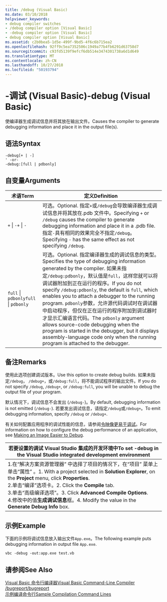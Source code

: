 ```yaml
---
title: /debug (Visual Basic)
ms.date: 03/10/2018
helpviewer_keywords:
- debug compiler switches
- /debug compiler option [Visual Basic]
- -debug compiler option [Visual Basic]
- debug compiler option [Visual Basic]
ms.assetid: c2b0bea5-1d5e-499f-9bd5-4f6c6b715ea2
ms.openlocfilehash: 92ff9c5ea7352506c1949a77b4fb6291d63758d7
ms.sourcegitcommit: c93fd5139f9efcf6db514e3474301738a6d1d649
ms.translationtype: MT
ms.contentlocale: zh-CN
ms.lasthandoff: 10/27/2018
ms.locfileid: "50193794"
---
```

# <a name="-debug-visual-basic"></a><span data-ttu-id="950c2-102">-调试 (Visual Basic)</span><span class="sxs-lookup"><span data-stu-id="950c2-102">-debug (Visual Basic)</span></span>
<span data-ttu-id="950c2-103">使编译器生成调试信息并将其放在输出文件。</span><span class="sxs-lookup"><span data-stu-id="950c2-103">Causes the compiler to generate debugging information and place it in the output file(s).</span></span>  
  
## <a name="syntax"></a><span data-ttu-id="950c2-104">语法</span><span class="sxs-lookup"><span data-stu-id="950c2-104">Syntax</span></span>  
  
```  
-debug[+ | -]  
' -or-  
-debug:[full | pdbonly]  
```  
  
## <a name="arguments"></a><span data-ttu-id="950c2-105">自变量</span><span class="sxs-lookup"><span data-stu-id="950c2-105">Arguments</span></span>  
  
|<span data-ttu-id="950c2-106">术语</span><span class="sxs-lookup"><span data-stu-id="950c2-106">Term</span></span>|<span data-ttu-id="950c2-107">定义</span><span class="sxs-lookup"><span data-stu-id="950c2-107">Definition</span></span>|  
|---|---|  
|<span data-ttu-id="950c2-108">`+` &#124; `-`</span><span class="sxs-lookup"><span data-stu-id="950c2-108">`+` &#124; `-`</span></span>|<span data-ttu-id="950c2-109">可选。</span><span class="sxs-lookup"><span data-stu-id="950c2-109">Optional.</span></span> <span data-ttu-id="950c2-110">指定`+`或`/debug`会导致编译器生成调试信息并将其放在.pdb 文件中。</span><span class="sxs-lookup"><span data-stu-id="950c2-110">Specifying `+` or `/debug` causes the compiler to generate debugging information and place it in a .pdb file.</span></span> <span data-ttu-id="950c2-111">指定`-`具有相同的效果完全不指定`/debug`。</span><span class="sxs-lookup"><span data-stu-id="950c2-111">Specifying `-` has the same effect as not specifying `/debug`.</span></span>|  
|<span data-ttu-id="950c2-112">`full` &#124; `pdbonly`</span><span class="sxs-lookup"><span data-stu-id="950c2-112">`full` &#124; `pdbonly`</span></span>|<span data-ttu-id="950c2-113">可选。</span><span class="sxs-lookup"><span data-stu-id="950c2-113">Optional.</span></span> <span data-ttu-id="950c2-114">指定编译器生成的调试信息的类型。</span><span class="sxs-lookup"><span data-stu-id="950c2-114">Specifies the type of debugging information generated by the compiler.</span></span> <span data-ttu-id="950c2-115">如果未指定`/debug:pdbonly`，默认值是`full`，这样您就可以将调试器附加到正在运行的程序。</span><span class="sxs-lookup"><span data-stu-id="950c2-115">If you do not specify `/debug:pdbonly`, the default is `full`, which enables you to attach a debugger to the running program.</span></span> <span data-ttu-id="950c2-116">`pdbonly`参数，允许源代码调试时在调试器中启动程序，但仅在正在运行的程序附加到调试器时才显示汇编语言代码。</span><span class="sxs-lookup"><span data-stu-id="950c2-116">The `pdbonly` argument allows source-code debugging when the program is started in the debugger, but it displays assembly-language code only when the running program is attached to the debugger.</span></span>|  
  
## <a name="remarks"></a><span data-ttu-id="950c2-117">备注</span><span class="sxs-lookup"><span data-stu-id="950c2-117">Remarks</span></span>  
 <span data-ttu-id="950c2-118">使用此选项创建调试版本。</span><span class="sxs-lookup"><span data-stu-id="950c2-118">Use this option to create debug builds.</span></span> <span data-ttu-id="950c2-119">如果未指定`/debug`， `/debug+`，或`/debug:full`，将不能调试程序的输出文件。</span><span class="sxs-lookup"><span data-stu-id="950c2-119">If you do not specify `/debug`, `/debug+`, or `/debug:full`, you will be unable to debug the output file of your program.</span></span>  
  
 <span data-ttu-id="950c2-120">默认情况下，调试信息不会发出 (`/debug-`)。</span><span class="sxs-lookup"><span data-stu-id="950c2-120">By default, debugging information is not emitted (`/debug-`).</span></span> <span data-ttu-id="950c2-121">若要发出调试信息，请指定`/debug`或`/debug+`。</span><span class="sxs-lookup"><span data-stu-id="950c2-121">To emit debugging information, specify `/debug` or `/debug+`.</span></span>  
  
 <span data-ttu-id="950c2-122">有关如何配置应用程序的调试性能的信息，请参阅[令映像更易于调试](../../../framework/debug-trace-profile/making-an-image-easier-to-debug.md)。</span><span class="sxs-lookup"><span data-stu-id="950c2-122">For information on how to configure the debug performance of an application, see [Making an Image Easier to Debug](../../../framework/debug-trace-profile/making-an-image-easier-to-debug.md).</span></span>  
  
|<span data-ttu-id="950c2-123">若要设置的调试 Visual Studio 集成的开发环境中</span><span class="sxs-lookup"><span data-stu-id="950c2-123">To set -debug in the Visual Studio integrated development environment</span></span>|  
|---|  
|<span data-ttu-id="950c2-124">1.在“解决方案资源管理器” 中选择了项目的情况下，在“项目”  菜单上单击“属性” 。</span><span class="sxs-lookup"><span data-stu-id="950c2-124">1.  With a project selected in **Solution Explorer**, on the **Project** menu, click **Properties**.</span></span> <br /><span data-ttu-id="950c2-125">2.单击“编译”选项卡。</span><span class="sxs-lookup"><span data-stu-id="950c2-125">2.  Click the **Compile** tab.</span></span><br /><span data-ttu-id="950c2-126">3.单击“高级编译选项”。</span><span class="sxs-lookup"><span data-stu-id="950c2-126">3.  Click **Advanced Compile Options**.</span></span><br /><span data-ttu-id="950c2-127">4.修改中的值**生成调试信息**框。</span><span class="sxs-lookup"><span data-stu-id="950c2-127">4.  Modify the value in the **Generate Debug Info** box.</span></span>|  
  
## <a name="example"></a><span data-ttu-id="950c2-128">示例</span><span class="sxs-lookup"><span data-stu-id="950c2-128">Example</span></span>  
 <span data-ttu-id="950c2-129">下面的示例将调试信息放入输出文件`App.exe`。</span><span class="sxs-lookup"><span data-stu-id="950c2-129">The following example puts debugging information in output file `App.exe`.</span></span>  
  
```  
vbc -debug -out:app.exe test.vb  
```  
  
## <a name="see-also"></a><span data-ttu-id="950c2-130">请参阅</span><span class="sxs-lookup"><span data-stu-id="950c2-130">See Also</span></span>  
 [<span data-ttu-id="950c2-131">Visual Basic 命令行编译器</span><span class="sxs-lookup"><span data-stu-id="950c2-131">Visual Basic Command-Line Compiler</span></span>](../../../visual-basic/reference/command-line-compiler/index.md)  
 [<span data-ttu-id="950c2-132">/bugreport</span><span class="sxs-lookup"><span data-stu-id="950c2-132">/bugreport</span></span>](../../../visual-basic/reference/command-line-compiler/bugreport.md)  
 [<span data-ttu-id="950c2-133">示例编译命令行</span><span class="sxs-lookup"><span data-stu-id="950c2-133">Sample Compilation Command Lines</span></span>](../../../visual-basic/reference/command-line-compiler/sample-compilation-command-lines.md)
